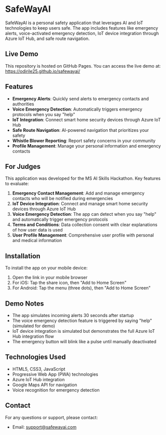 # SafeWayAI

SafeWayAI is a personal safety application that leverages AI and IoT technologies to keep users safe. The app includes features like emergency alerts, voice-activated emergency detection, IoT device integration through Azure IoT Hub, and safe route navigation.

## Live Demo

This repository is hosted on GitHub Pages. You can access the live demo at:
https://odirile25.github.io/safewayai/

## Features

- **Emergency Alerts**: Quickly send alerts to emergency contacts and authorities
- **Voice Emergency Detection**: Automatically triggers emergency protocols when you say "help"
- **IoT Integration**: Connect smart home security devices through Azure IoT Hub
- **Safe Route Navigation**: AI-powered navigation that prioritizes your safety
- **Whistle Blower Reporting**: Report safety concerns in your community
- **Profile Management**: Manage your personal information and emergency contacts

## For Judges

This application was developed for the MS AI Skills Hackathon. Key features to evaluate:

1. **Emergency Contact Management**: Add and manage emergency contacts who will be notified during emergencies
2. **IoT Device Integration**: Connect and manage smart home security devices through Azure IoT Hub
3. **Voice Emergency Detection**: The app can detect when you say "help" and automatically trigger emergency protocols
4. **Terms and Conditions**: Data collection consent with clear explanations of how user data is used
5. **User Profile Management**: Comprehensive user profile with personal and medical information

## Installation

To install the app on your mobile device:
1. Open the link in your mobile browser
2. For iOS: Tap the share icon, then "Add to Home Screen"
3. For Android: Tap the menu (three dots), then "Add to Home Screen"

## Demo Notes

- The app simulates incoming alerts 30 seconds after startup
- The voice emergency detection feature is triggered by saying "help" (simulated for demo)
- IoT device integration is simulated but demonstrates the full Azure IoT Hub integration flow
- The emergency button will blink like a pulse until manually deactivated

## Technologies Used

- HTML5, CSS3, JavaScript
- Progressive Web App (PWA) technologies
- Azure IoT Hub integration
- Google Maps API for navigation
- Voice recognition for emergency detection

## Contact

For any questions or support, please contact:
- Email: support@safewayai.com